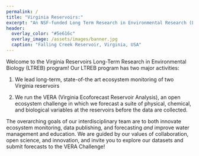```yaml
---
permalink: /
title: "Virginia Reservoirs:"
excerpt: "An NSF-funded Long Term Research in Environmental Research (LTREB) site"
header:
  overlay_color: "#5e616c"
  overlay_image: /assets/images/banner.jpg
  caption: "Falling Creek Reservoir, Virginia, USA"
---
```


Welcome to the Virginia Reservoirs Long-Term Research in Environmental Biology (LTREB) program! Our LTREB program has two major activities: 

1) We lead long-term, state-of-the art ecosystem monitoring of two Virginia reservoirs
  
2) We run the VERA (Virginia Ecoforecast Reservoir Analysis), an open ecosystem challenge in which we forecast a suite of physical, chemical, and biological variables at the reservoirs before the data are collected.

The overarching goals of our interdisciplinary team are to both innovate ecosystem monitoring, data publishing, and forecasting _and_ improve water management and education. We are guided by our values of collaboration, open science, and innovation, and invite you to explore our datasets and submit forecasts to the VERA Challenge!
  
